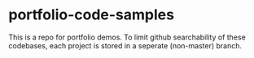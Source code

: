 # portfolio-code-samples
This is a repo for portfolio demos.  To limit github searchability of these codebases,
each project is stored in a seperate (non-master) branch.
